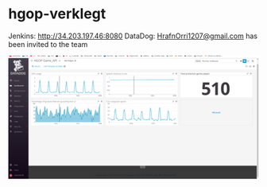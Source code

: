 # hgop-verklegt


Jenkins: http://34.203.197.46:8080
DataDog: HrafnOrri1207@gmail.com has been invited to the team


![Dashboard](DataDogDashboard.png)